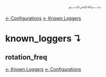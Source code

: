<p align=center>
   ﷽
</p>

[← Configurations](/docs/CONFIGURATION.md)
[← Known Loggers](/docs/configurations/known_loggers.md)

# known_loggers ↴
## rotation_freq


[← Known Loggers](/docs/configurations/known_loggers.md)
[← Configurations](/docs/CONFIGURATION.md)

